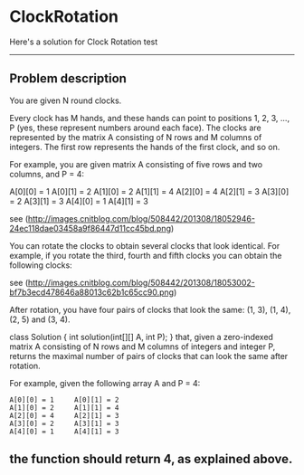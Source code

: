 ClockRotation
=============
Here's a solution for Clock Rotation test 



-----------------------------------------------------------------------------------------------------------
Problem description
-----------------------------------------------------------------------------------------------------------


You are given N round clocks.

Every clock has M hands, and these hands can point to positions 1, 2, 3, ..., P (yes, these represent numbers around each face). The clocks are represented by the matrix A consisting of N rows and M columns of integers. The first row represents the hands of the first clock, and so on.

For example, you are given matrix A consisting of five rows and two columns, and P = 4:

 

  A[0][0] = 1    A[0][1] = 2
  A[1][0] = 2    A[1][1] = 4
  A[2][0] = 4    A[2][1] = 3
  A[3][0] = 2    A[3][1] = 3
  A[4][0] = 1    A[4][1] = 3
 


see (http://images.cnitblog.com/blog/508442/201308/18052946-24ec118dae03458a9f86447d11cc45bd.png)

You can rotate the clocks to obtain several clocks that look identical. For example, if you rotate the third, fourth and fifth clocks you can obtain the following clocks:

see (http://images.cnitblog.com/blog/508442/201308/18053002-bf7b3ecd478646a88013c62b1c65cc90.png)


After rotation, you have four pairs of clocks that look the same: (1, 3), (1, 4), (2, 5) and (3, 4).




class Solution { int solution(int[][] A, int P); }
that, given a zero-indexed matrix A consisting of N rows and M columns of integers and integer P, returns the maximal number of pairs of clocks that can look the same after rotation.

For example, given the following array A and P = 4:

 

    A[0][0] = 1     A[0][1] = 2
    A[1][0] = 2     A[1][1] = 4
    A[2][0] = 4     A[2][1] = 3
    A[3][0] = 2     A[3][1] = 3
    A[4][0] = 1     A[4][1] = 3
 

the function should return 4, as explained above.
-----------------------------------------------------------------------------------------------------------

